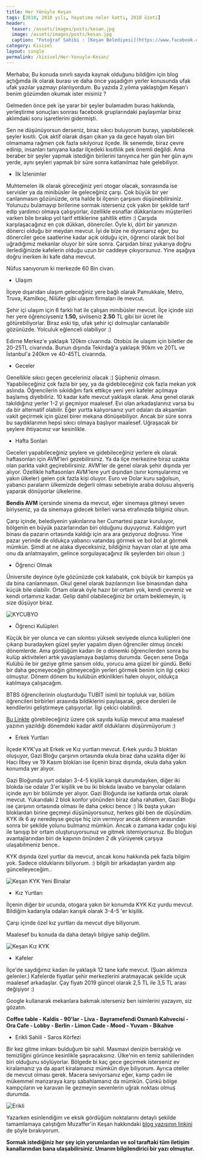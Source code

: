 ```yaml
---
title: Her Yönüyle Keşan
tags: [2018, 2018 yılı, hayatıma neler kattı, 2018 özeti]
header:
  teaser: /assets/images/posts/kesan.jpg
  image: /assets/images/posts/kesan.jpg
  caption: "Fotoğraf Sahibi : [Keşan Belediyesi](https://www.facebook.com/pg/Keşan-Belediyesi-1479844995563646)"
category: Kisisel
layout: single
permalink: /kisisel/Her-Yonuyle-Kesan/
---
```


Merhaba,
Bu konuda sınırlı sayıda kaynak olduğunu bildiğim için blog açtığımda ilk olarak burası ve daha önce yaşadığım yerler konusunda ufak ufak yazılar yazmayı planlıyordum. Bu yazıda 2.yılıma yaklaştığım Keşan'ı benim gözümden okumak ister misiniz ?

Gelmeden önce pek işe yarar bir şeyler bulamadım burası hakkında, yerleştirme sonuçları sonrası facebook gruplarındaki paylaşımlar biraz aklımdaki soru işaretlerini gidermişti.

Sen ne düşünüyorsun derseniz, biraz sıkıcı buluyorum burayı, yapılabilecek şeyler kısıtlı. Çok aktif olarak dışarı çıkan ya da gece hayatı olan biri olmamama rağmen çok fazla sıkılyoruz ilçede. İlk senemde, biraz çevre edinip, insanları tanıyana kadar ilçedeki kısıtlılık pek önemli değildi. Ama beraber bir şeyler yapmak istediğin birilerini tanıyınca her gün her gün aynı yerde, aynı şeyleri yapmak bir süre sonra katlanılmaz hale gelebiliyor.

* İlk İzlenimler

Muhtemelen ilk olarak göreceğiniz yeri otogar olacak, sonrasında ise servisler ya da minibüsler ile geleceğiniz çarşı. Çok büyük bir yer canlanmasın gözünüzde, orta halde bi ilçenin çarşısını düşünebilirsiniz.
Yolunuzu bulamayıp birilerine sormak isterseniz çok yakın bir şekilde tarif edip yardımcı olmaya çalışıyorlar, özellikle esnaflar dükkanlarını müşterileri varken bile bırakıp yol tarif ettiklerine şahitlik ettim :)
Çarşıda karşılaşacağınız en çok dükkan, dönerciler. Öyle ki, dört bir yanınızın dönerci olduğu bir meydan mevcut. İyi de bize ne diyorsanız eğer, bu dönerciler gece saatlerine kadar açık olduğu için, öğrenci olarak bol bol uğradığımız mekanlar oluyor bir süre sonra.
Çarşıdan biraz yukarıya doğru ilerlediğinizde kafelerin olduğu uzun bir caddeye çıkıyorsunuz. Yine aşağıya doğru inerken iki kafe daha mevcut.

Nüfus sanıyorum ki merkezde 60 Bin civarı.

* Ulaşım

İlçeye dışarıdan ulaşım geleceğiniz yere bağlı olarak Pamukkale, Metro, Truva, Kamilkoç, Nilüfer gibi ulaşım firmaları ile mevcut.

Şehir içi ulaşım için 6 farklı hat ile çalışan minibüsler mevcut. İlçe içinde sizi her yere öğrenciyseniz **1.50,** sivilseniz **2.50** TL gibi bir ücret ile götürebiliyorlar. Biraz eski tip, ufak şehir içi dolmuşlar canlanabilir gözünüzde. Yolculuk eğlenceli olabiliyor :)

Edirne Merkez'e yaklaşık 120km civarında. Otobüs ile ulaşım için biletler de 20-25TL civarında. Bunun dışında Tekirdağ'a yaklaşık 90km ve 20TL ve İstanbul'a 240km ve 40-45TL civarında.

* Geceler

Genellikle sıkıcı geçen geceleriniz olacak :) Şüpheniz olmasın. Yapabileceğiniz çok fazla bir şey, ya da gidebileceğiniz çok fazla mekan yok aslında. Öğrencilerin sıkıldığını fark ettikçe yeni yeni kafeler açılmaya başlamış diyebiliriz. 10 kadar kafe mevcut yaklaşık olarak. Ama genel olarak takıldığınız yerler 1-2 yi geçmiyor maalesef. Evi olan arkadaşlarınız varsa bu da bir alternatif olabilir. Eğer yurtta kalıyorsanız yurt odaları da akşamları vakit geçirmek için güzel birer mekana dönüşebiliyor. Ancak bir süre sonra bu saydıklarımın hepsi sıkıcı olmaya başlıyor maalesef. Uğraşacak bir şeylere ihtiyacınız var kesinlikle.

* Hafta Sonları

Geceleri yapabileceğiniz şeylere ve gidebileceğiniz yerlere ek olarak haftasonları için AVM'leri gezebilirsiniz. Ya da ilçe merkezine biraz uzakta olan parkta vakit geçirebilirsiniz. AVM'ler de genel olarak şehir dışında yer alıyor. Özellikle haftasonları AVM'lere yurt dışından (sınır komşularımız ve yakın ülkeler) gelen çok fazla kişi oluyor. Euro ve Dolar kuru sağolsun, yabancı paraların ülkemizde değerli olması sebebiyle araba dolusu alışveriş yaparak dönüyorlar ülkelerine.

**Bendis AVM** içersinde sinema da mevcut, eğer sinemaya gitmeyi seven biriyseniz, ya da sinemaya gidecek birileri varsa etrafınızda bilginiz olsun.

Çarşı içinde, belediyenin yakınlarına her Cumartesi pazar kuruluyor, bölgenin en büyük pazarlarından biri olduğunu duyuyoruz. Kaldığım yurt binası da pazarın ortasında kaldığı için ara ara geziyoruz doğrusu. Yine pazar yerinde de oldukça yabancı vatandaş görmek ve bol bol at görmek mümkün. Şimdi at ne alaka diyeceksiniz, bildiğiniz hayvan olan at işte ama onu da anlatmayalım, gelince sorgulayacağınız ilk şeylerden biri olsun :)

* Öğrenci Olmak

Üniversite deyince öyle gözünüzde çok kalabalık, çok büyük bir kampüs ya da bina canlanmasın. Okul genel olarak bazılarınızın lise binasından daha küçük bile olabilir. Ortam olarak öyle hazır bir ortam yok, kendi çevreniz ve kendi ortamınız kadar. Gelip dahil olabileceğiniz bir ortam beklemeyin, iş size düşüyor biraz.

![KYCUBYO](https://fastly.4sqi.net/img/general/600x600/75742954_GxRa3ea7l6NI7w73rwqrkpqcpiwACOg1QtIAPlEOjbA.jpg)

* Öğrenci Kulüpleri

Küçük bir yer olunca ve can sıkıntısı yüksek seviyede olunca kulüpleri öne çıkarıp buradayken güzel şeyler yapalım diyen öğrenciler olmuş önceki dönemlerde. Ama gördüğüm kadarı ile o dönemki öğrencilerden sonra bu kulüp aktiviteleri artık yavaşlamaya başlamış durumda. Geçen sene Doğa Kulübü ile bir geziye gitme şansım oldu, yorucu ama güzel bir gündü. Belki bir daha geçmeyeceğin gitmeyeceğin yerleri görmek benim için ilgi çekici olmuştur. Dönem dönem bu kulübün etkinlikleri halen oluyor, oldukça katılmaya çalışacağım.

BTBS öğrencilerinin oluşturduğu TUBİT isimli bir topluluk var, bölüm öğrencileri birbirleri arasında bildiklerini paylaşarak, gece dersleri ile kendilerini geliştirmeye çalışıyorlar. İlgi çekici olabilirdi.

[Bu Linkte](https://onedio.com/haber/kycubyo-ve-etkinliklerden-biktiran-10-ogrenci-toplulugu-568767) görebileceğiniz üzere çok sayıda kulüp mevcut ama maalesef yazının yazıldığı dönemdeki kadar aktif olduklarını düşünmüyorum :)

* Erkek Yurtları

İlçede KYK'ya ait Erkek ve Kız yurtları mevcut.
Erkek yurdu 3 bloktan oluşuyor, Gazi Bloğu çarşının ortasında okula biraz daha uzakta diğer iki Hacı İlbey ve 19 Kasım blokları ise ilçenin biraz dışında, okula daha yakın konumda yer alıyor.

Gazi Bloğunda yurt odaları 3-4-5 kişilik karışık durumdayken, diğer iki blokda ise odalar 3'er kişilik ve bu iki blokda lavabo ve banyolar odaların içinde ayrı bir bölümde yer alıyor. Gazi Bloğunda ise katlarda ortak olarak mevcut. Yukarıdaki 2 blok konfor yönünden biraz daha rahatken, Gazi Bloğu ise çarşının ortasında olması ile daha çekici bence :) İlk başta yukarı bloklardan birine geçmeyi düşünüyorsunuz, herkes gibi ben de düşündüm. KYK ilk 6 ay neredeyse geçişe hiç izin vermiyor ancak dönem arasından sonra bir şekilde yolunu bulmanız mümkün. Ancak o zamana kadar çoğu kişi ile tanışıp bir ortam oluşturuyorsunuz ve gitmek istemiyorsunuz. Bu bloğun avantajlarından biri de kapının önünden 2 dk yürüyerek çarşıya ulaşabilmeniz bence..

KYK dışında özel yurtlar da mevcut, ancak konu hakkında pek fazla bilgim yok. Sadece olduklarını biliyorum. :) bilgili bir arkadaştan yardım alıp güncelleyeceğim..

![Keşan KYK Yeni Binalar](http://yurtkur.gsb.gov.tr/Public/YurtFotoYeni/edirne/022146401/00.jpg)

* Kız Yurtları

İlçenin diğer bir ucunda, otogara yakın bir konumda KYK Kız yurdu mevcut. Bildiğim kadarıyla odaları karışık olarak 3-4-5 'er kişilik.

Çarşı içinde özel kız yurtları da mevcut diye biliyorum.

Maalesef bu konuda da daha detaylı bilgiye sahip değilim.

![Keşan Kız KYK](http://yurtkur.gsb.gov.tr/Public/YurtFotoYeni/edirne/022146402/00.jpg)

* Kafeler

İlçe'de saydığımız kadarı ile yaklaşık 12 tane kafe mevcut. (Şuan aklımıza gelenler.) Kafelerde fiyatlar şehir merkezlerini aratmayacak şekilde uçuk maalesef arkadaşlar. Çay fiyatı 2019 güncel olarak 2,5 TL ile 3,5 TL arası değişiyor :)

Google kullanarak mekanlara bakmak isterseniz ben isimlerini yazayım, siz gözatın.

**Coffee table - Kaldis - 90'lar - Liva - Bayramefendi Osmanlı Kahvecisi - Ora Cafe - Lobby - Berlin - Limon Cade - Mood - Yuvam - Bikahve**

* Erikli Sahili - Saros Körfezi

Bir kez gitme imkanı bulduğum bir sahil. Masmavi denizin berraklığı ve temizliğini görünce kesinlikle şaşıracaksınız. Ülke'nin en temiz sahillerinden biri olduğunu söylüyorlar. Bölgede bi kaç gece geçirmek isterseniz ev kiralamanız ya da apart kiralamanız mümkün diye biliyorum. Ayrıca oteller de mevcut olması gerek.
Macera seviyorsanız eğer, kamp çadırı ile mükemmel manzaraya karşı sabahlamanız da mümkün. Çünkü bölge kampçıların ve karavan ile gezmeyin sevenlerin uğrak noktası olmuş durumda.

![Erikli](https://listelist.com/wp-content/uploads/2017/07/erikli-tekne-600x338.jpg)

Yazarken esinlendiğim ve eksik gördüğüm noktalarını detaylı şekilde tamamlamaya çalıştığım Muzaffer'in Keşan hakkındaki [blog yazısının linkini](https://yldrmzffr.com/kesandaogrenciolmak/) de şöyle bırakıyorum.

**Sormak istediğiniz her şey için yorumlardan ve sol taraftaki tüm iletişim kanallarından bana ulaşabilirsiniz. Umarım bilgilendirici bir yazı olmuştur.**
